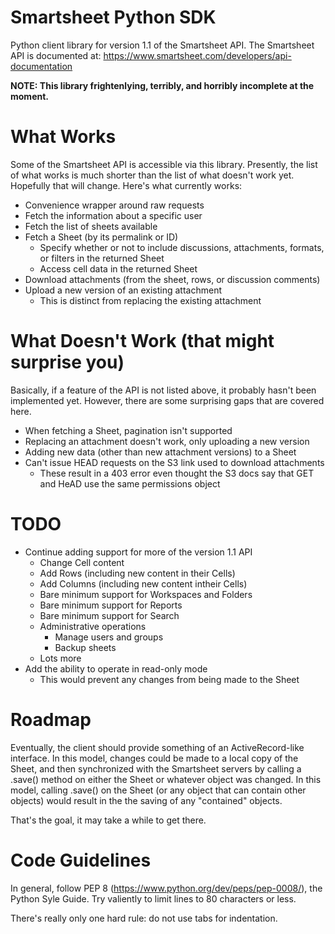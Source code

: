 Smartsheet Python SDK
=====================

Python client library for version 1.1 of the Smartsheet API.
The Smartsheet API is documented at:
https://www.smartsheet.com/developers/api-documentation

**NOTE: This library frightenlying, terribly, and horribly incomplete at the moment.**

# What Works

Some of the Smartsheet API is accessible via this library.  Presently,
the list of what works is much shorter than the list of what doesn't
work yet.  Hopefully that will change.  Here's what currently works:

* Convenience wrapper around raw requests
* Fetch the information about a specific user
* Fetch the list of sheets available
* Fetch a Sheet (by its permalink or ID)
  * Specify whether or not to include discussions, attachments, formats, or filters in the returned Sheet
  * Access cell data in the returned Sheet
* Download attachments (from the sheet, rows, or discussion comments)
* Upload a new version of an existing attachment
  * This is distinct from replacing the existing attachment

# What Doesn't Work (that might surprise you)

Basically, if a feature of the API is not listed above, it probably 
hasn't been implemented yet.  However, there are some surprising gaps
that are covered here.

* When fetching a Sheet, pagination isn't supported
* Replacing an attachment doesn't work, only uploading a new version
* Adding new data (other than new attachment versions) to a Sheet
* Can't issue HEAD requests on the S3 link used to download attachments
  * These result in a 403 error even thought the S3 docs say that GET and HeAD use the same permissions object

# TODO

* Continue adding support for more of the version 1.1 API
  * Change Cell content
  * Add Rows (including new content in their Cells)
  * Add Columns (including new content intheir Cells)
  * Bare minimum support for Workspaces and Folders
  * Bare minimum support for Reports
  * Bare minimum support for Search
  * Administrative operations
    * Manage users and groups
    * Backup sheets
  * Lots more
* Add the ability to operate in read-only mode
  * This would prevent any changes from being made to the Sheet

# Roadmap

Eventually, the client should provide something of an ActiveRecord-like
interface.  In this model, changes could be made to a local copy of the
Sheet, and then synchronized with the Smartsheet servers by calling
a .save() method on either the Sheet or whatever object was changed. In
this model, calling .save() on the Sheet (or any object that can contain
other objects) would result in the the saving of any "contained" objects.

That's the goal, it may take a while to get there.

# Code Guidelines

In general, follow PEP 8 (https://www.python.org/dev/peps/pep-0008/),
the Python Syle Guide.  Try valiently to limit lines to 80 characters
or less.

There's really only one hard rule:  do not use tabs for indentation.

